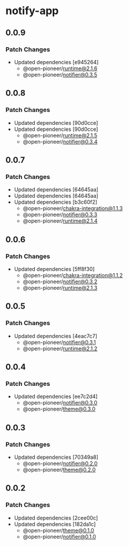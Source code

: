 # notify-app

## 0.0.9

### Patch Changes

-   Updated dependencies [e945264]
    -   @open-pioneer/runtime@2.1.6
    -   @open-pioneer/notifier@0.3.5

## 0.0.8

### Patch Changes

-   Updated dependencies [90d0cce]
-   Updated dependencies [90d0cce]
    -   @open-pioneer/runtime@2.1.5
    -   @open-pioneer/notifier@0.3.4

## 0.0.7

### Patch Changes

-   Updated dependencies [64645aa]
-   Updated dependencies [64645aa]
-   Updated dependencies [b3c60f2]
    -   @open-pioneer/chakra-integration@1.1.3
    -   @open-pioneer/notifier@0.3.3
    -   @open-pioneer/runtime@2.1.4

## 0.0.6

### Patch Changes

-   Updated dependencies [5ff8f30]
    -   @open-pioneer/chakra-integration@1.1.2
    -   @open-pioneer/notifier@0.3.2
    -   @open-pioneer/runtime@2.1.3

## 0.0.5

### Patch Changes

-   Updated dependencies [4eac7c7]
    -   @open-pioneer/notifier@0.3.1
    -   @open-pioneer/runtime@2.1.2

## 0.0.4

### Patch Changes

-   Updated dependencies [ee7c2d4]
    -   @open-pioneer/notifier@0.3.0
    -   @open-pioneer/theme@0.3.0

## 0.0.3

### Patch Changes

-   Updated dependencies [70349a8]
    -   @open-pioneer/notifier@0.2.0
    -   @open-pioneer/theme@0.2.0

## 0.0.2

### Patch Changes

-   Updated dependencies [2cee00c]
-   Updated dependencies [182da1c]
    -   @open-pioneer/theme@0.1.0
    -   @open-pioneer/notifier@0.1.0
